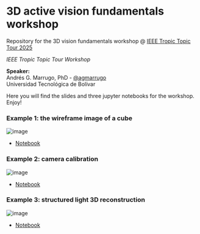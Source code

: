 # 3D active vision fundamentals workshop 

Repository for the 3D vision fundamentals workshop @ [IEEE Tropic Topic Tour 2025](https://ieee.org.co/event/tropic-topic-tour-encuentro-de-ramas-del-caribe-colombiano-ttt/)

*IEEE Tropic Topic Tour Workshop*

**Speaker:**    
Andrés G. Marrugo, PhD -     [@agmarrugo](https://github.com/agmarrugo)     
Universidad Tecnológica de Bolívar 

Here you will find the slides and three jupyter notebooks for the workshop. Enjoy!

### Example 1: the wireframe image of a cube

![image](https://user-images.githubusercontent.com/1587408/133839294-580569f4-ee85-46d6-9e1d-2c2fcf74d8ee.png)

- [Notebook](https://github.com/agmarrugo/ieee-ttt-workshop/blob/main/notebooks/ieee_ttt_workshop_notebook01.ipynb)


### Example 2: camera calibration

![image](https://user-images.githubusercontent.com/1587408/133839156-5401a94b-8097-4bd3-82f6-f67cfb6748bb.png)

- [Notebook](https://github.com/agmarrugo/ieee-ttt-workshop/blob/main/notebooks/ieee_ttt_workshop_notebook02.ipynb)

### Example 3: structured light 3D reconstruction

![image](https://user-images.githubusercontent.com/1587408/133839230-2b0a120c-2d56-4b38-9142-1764f2dd842d.png)

- [Notebook](https://github.com/agmarrugo/ieee-ttt-workshop/blob/main/notebooks/ieee_ttt_workshop_notebook03.ipynb)




